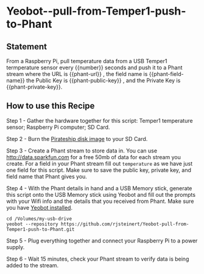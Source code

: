 # Yeobot--pull-from-Temper1-push-to-Phant

## Statement
From a Raspberry Pi, pull temperature data from a USB Temper1 termperature sensor every {{number}} seconds and push it to a Phant stream where the URL is {{phant-url}} , the field name is {{phant-field-name}} the Public Key is {{phant-public-key}} , and the Private Key is {{phant-private-key}}. 

## How to use this Recipe

Step 1 - Gather the hardware together for this script: Temper1 temperature sensor; Raspberry Pi computer; SD Card.

Step 2 - Burn the [Pirateship disk image](http://pirate.sh) to your SD Card.

Step 3 - Create a Phant stream to store data in. You can use http://data.sparkfun.com for a free 50mb of data for each stream you create. For a field in your Phant stream fill out `temperature` as we have just one field for this script. Make sure to save the public key, private key, and field name that Phant gives you.

Step 4 - With the Phant details in hand and a USB Memory stick, generate this script onto the USB Memory stick using Yeobot and fill out the prompts with your Wifi info and the details that you received from Phant. Make sure you have [Yeobot installed](https://github.com/openpipekit/yeobot-cli/tree/master#install).
```
cd /Volumes/my-usb-drive
yeobot --repository https://github.com/rjsteinert/Yeobot-pull-from-Temper1-push-to-Phant.git
```

Step 5 - Plug everything together and connect your Raspberry Pi to a power supply. 

Step 6 - Wait 15 minutes, check your Phant stream to verify data is being added to the stream.
